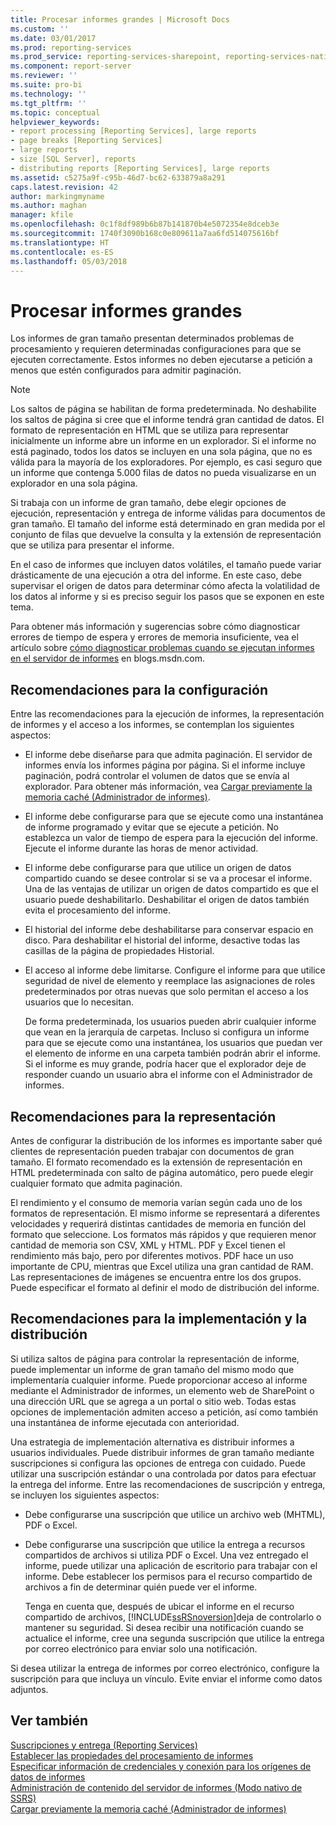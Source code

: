 ```yaml
---
title: Procesar informes grandes | Microsoft Docs
ms.custom: ''
ms.date: 03/01/2017
ms.prod: reporting-services
ms.prod_service: reporting-services-sharepoint, reporting-services-native
ms.component: report-server
ms.reviewer: ''
ms.suite: pro-bi
ms.technology: ''
ms.tgt_pltfrm: ''
ms.topic: conceptual
helpviewer_keywords:
- report processing [Reporting Services], large reports
- page breaks [Reporting Services]
- large reports
- size [SQL Server], reports
- distributing reports [Reporting Services], large reports
ms.assetid: c5275a9f-c95b-46d7-bc62-633879a8a291
caps.latest.revision: 42
author: markingmyname
ms.author: maghan
manager: kfile
ms.openlocfilehash: 0c1f8df989b6b87b141870b4e5072354e8dceb3e
ms.sourcegitcommit: 1740f3090b168c0e809611a7aa6fd514075616bf
ms.translationtype: HT
ms.contentlocale: es-ES
ms.lasthandoff: 05/03/2018
---
```

# <a name="process-large-reports"></a>Procesar informes grandes
  Los informes de gran tamaño presentan determinados problemas de procesamiento y requieren determinadas configuraciones para que se ejecuten correctamente. Estos informes no deben ejecutarse a petición a menos que estén configurados para admitir paginación.  
  
> [!NOTE]  
>  Los saltos de página se habilitan de forma predeterminada. No deshabilite los saltos de página si cree que el informe tendrá gran cantidad de datos. El formato de representación en HTML que se utiliza para representar inicialmente un informe abre un informe en un explorador. Si el informe no está paginado, todos los datos se incluyen en una sola página, que no es válida para la mayoría de los exploradores. Por ejemplo, es casi seguro que un informe que contenga 5.000 filas de datos no pueda visualizarse en un explorador en una sola página.  
  
 Si trabaja con un informe de gran tamaño, debe elegir opciones de ejecución, representación y entrega de informe válidas para documentos de gran tamaño. El tamaño del informe está determinado en gran medida por el conjunto de filas que devuelve la consulta y la extensión de representación que se utiliza para presentar el informe.  
  
 En el caso de informes que incluyen datos volátiles, el tamaño puede variar drásticamente de una ejecución a otra del informe. En este caso, debe supervisar el origen de datos para determinar cómo afecta la volatilidad de los datos al informe y si es preciso seguir los pasos que se exponen en este tema.  
  
 Para obtener más información y sugerencias sobre cómo diagnosticar errores de tiempo de espera y errores de memoria insuficiente, vea el artículo sobre [cómo diagnosticar problemas cuando se ejecutan informes en el servidor de informes](http://go.microsoft.com/fwlink/?LinkId=85634) en blogs.msdn.com.  
  
## <a name="configuration-recommendations"></a>Recomendaciones para la configuración  
 Entre las recomendaciones para la ejecución de informes, la representación de informes y el acceso a los informes, se contemplan los siguientes aspectos:  
  
-   El informe debe diseñarse para que admita paginación. El servidor de informes envía los informes página por página. Si el informe incluye paginación, podrá controlar el volumen de datos que se envía al explorador. Para obtener más información, vea [Cargar previamente la memoria caché &#40;Administrador de informes&#41;](../../reporting-services/report-server/preload-the-cache-report-manager.md).  
  
-   El informe debe configurarse para que se ejecute como una instantánea de informe programado y evitar que se ejecute a petición. No establezca un valor de tiempo de espera para la ejecución del informe. Ejecute el informe durante las horas de menor actividad.  
  
-   El informe debe configurarse para que utilice un origen de datos compartido cuando se desee controlar si se va a procesar el informe. Una de las ventajas de utilizar un origen de datos compartido es que el usuario puede deshabilitarlo. Deshabilitar el origen de datos también evita el procesamiento del informe.  
  
-   El historial del informe debe deshabilitarse para conservar espacio en disco. Para deshabilitar el historial del informe, desactive todas las casillas de la página de propiedades Historial.  
  
-   El acceso al informe debe limitarse. Configure el informe para que utilice seguridad de nivel de elemento y reemplace las asignaciones de roles predeterminados por otras nuevas que solo permitan el acceso a los usuarios que lo necesitan.  
  
     De forma predeterminada, los usuarios pueden abrir cualquier informe que vean en la jerarquía de carpetas. Incluso si configura un informe para que se ejecute como una instantánea, los usuarios que puedan ver el elemento de informe en una carpeta también podrán abrir el informe. Si el informe es muy grande, podría hacer que el explorador deje de responder cuando un usuario abra el informe con el Administrador de informes.  
  
## <a name="rendering-recommendations"></a>Recomendaciones para la representación  
 Antes de configurar la distribución de los informes es importante saber qué clientes de representación pueden trabajar con documentos de gran tamaño. El formato recomendado es la extensión de representación en HTML predeterminada con salto de página automático, pero puede elegir cualquier formato que admita paginación.  
  
 El rendimiento y el consumo de memoria varían según cada uno de los formatos de representación. El mismo informe se representará a diferentes velocidades y requerirá distintas cantidades de memoria en función del formato que seleccione. Los formatos más rápidos y que requieren menor cantidad de memoria son CSV, XML y HTML. PDF y Excel tienen el rendimiento más bajo, pero por diferentes motivos. PDF hace un uso importante de CPU, mientras que Excel utiliza una gran cantidad de RAM. Las representaciones de imágenes se encuentra entre los dos grupos. Puede especificar el formato al definir el modo de distribución del informe.  
  
## <a name="deployment-and-distribution-recommendations"></a>Recomendaciones para la implementación y la distribución  
 Si utiliza saltos de página para controlar la representación de informe, puede implementar un informe de gran tamaño del mismo modo que implementaría cualquier informe. Puede proporcionar acceso al informe mediante el Administrador de informes, un elemento web de SharePoint o una dirección URL que se agrega a un portal o sitio web. Todas estas opciones de implementación admiten acceso a petición, así como también una instantánea de informe ejecutada con anterioridad.  
  
 Una estrategia de implementación alternativa es distribuir informes a usuarios individuales. Puede distribuir informes de gran tamaño mediante suscripciones si configura las opciones de entrega con cuidado. Puede utilizar una suscripción estándar o una controlada por datos para efectuar la entrega del informe. Entre las recomendaciones de suscripción y entrega, se incluyen los siguientes aspectos:  
  
-   Debe configurarse una suscripción que utilice un archivo web (MHTML), PDF o Excel.  
  
-   Debe configurarse una suscripción que utilice la entrega a recursos compartidos de archivos si utiliza PDF o Excel. Una vez entregado el informe, puede utilizar una aplicación de escritorio para trabajar con el informe. Debe establecer los permisos para el recurso compartido de archivos a fin de determinar quién puede ver el informe.  
  
     Tenga en cuenta que, después de ubicar el informe en el recurso compartido de archivos, [!INCLUDE[ssRSnoversion](../../includes/ssrsnoversion-md.md)]deja de controlarlo o mantener su seguridad. Si desea recibir una notificación cuando se actualice el informe, cree una segunda suscripción que utilice la entrega por correo electrónico para enviar solo una notificación.  
  
 Si desea utilizar la entrega de informes por correo electrónico, configure la suscripción para que incluya un vínculo. Evite enviar el informe como datos adjuntos.  
  
## <a name="see-also"></a>Ver también  
 [Suscripciones y entrega &#40;Reporting Services&#41;](../../reporting-services/subscriptions/subscriptions-and-delivery-reporting-services.md)   
 [Establecer las propiedades del procesamiento de informes](../../reporting-services/report-server/set-report-processing-properties.md)   
 [Especificar información de credenciales y conexión para los orígenes de datos de informes](../../reporting-services/report-data/specify-credential-and-connection-information-for-report-data-sources.md)   
 [Administración de contenido del servidor de informes &#40;Modo nativo de SSRS&#41;](../../reporting-services/report-server/report-server-content-management-ssrs-native-mode.md)   
 [Cargar previamente la memoria caché &#40;Administrador de informes&#41;](../../reporting-services/report-server/preload-the-cache-report-manager.md)  
  
  
